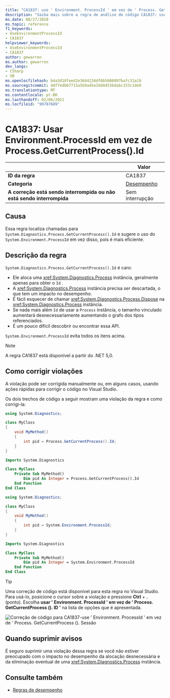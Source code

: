 ```yaml
---
title: "CA1837: use ' Environment. ProcessId ' em vez de ' Process. GetCurrentProcess (). ID ' (análise de código)"
description: "Saiba mais sobre a regra de análise de código CA1837: use ' Environment. ProcessId ' em vez de ' Process. GetCurrentProcess (). Sessão"
ms.date: 08/27/2020
ms.topic: reference
f1_keywords:
- UseEnvironmentProcessId
- CA1837
helpviewer_keywords:
- UseEnvironmentProcessId
- CA1837
author: gewarren
ms.author: gewarren
dev_langs:
- CSharp
- VB
ms.openlocfilehash: b4a3d18feed2e36d4234df6b5606097bafc31a19
ms.sourcegitcommit: ddf7edb67715a5b9a45e3dd44536dabc153c1de0
ms.translationtype: MT
ms.contentlocale: pt-BR
ms.lasthandoff: 02/06/2021
ms.locfileid: "99787689"
---
```

# <a name="ca1837-use-environmentprocessid-instead-of-processgetcurrentprocessid"></a>CA1837: Usar Environment.ProcessId em vez de Process.GetCurrentProcess().Id

| | Valor |
|-|-|
| **ID da regra** |CA1837
| **Categoria** |[Desempenho](performance-warnings.md)|
| **A correção está sendo interrompida ou não está sendo interrompida** |Sem interrupção|

## <a name="cause"></a>Causa

Essa regra localiza chamadas para `System.Diagnostics.Process.GetCurrentProcess().Id` e sugere o uso do `System.Environment.ProcessId` em vez disso, pois é mais eficiente.

## <a name="rule-description"></a>Descrição da regra

`System.Diagnostics.Process.GetCurrentProcess().Id` é caro:

- Ele aloca uma <xref:System.Diagnostics.Process> instância, geralmente apenas para obter o `Id` .
- A <xref:System.Diagnostics.Process> instância precisa ser descartada, o que tem um impacto no desempenho.
- É fácil esquecer de chamar <xref:System.Diagnostics.Process.Dispose> na <xref:System.Diagnostics.Process> instância.
- Se nada mais além `Id` de usar a `Process` instância, o tamanho vinculado aumentará desnecessariamente aumentando o grafo dos tipos referenciados.
- É um pouco difícil descobrir ou encontrar essa API.

`System.Environment.ProcessId` evita todos os itens acima.

> [!NOTE]
> A regra CA1837 está disponível a partir do .NET 5,0.

## <a name="how-to-fix-violations"></a>Como corrigir violações

A violação pode ser corrigida manualmente ou, em alguns casos, usando ações rápidas para corrigir o código no Visual Studio.

Os dois trechos de código a seguir mostram uma violação da regra e como corrigi-la:

```csharp
using System.Diagnostics;

class MyClass
{
    void MyMethod()
    {
        int pid = Process.GetCurrentProcess().Id;
    }
}
```

```vb
Imports System.Diagnostics

Class MyClass
    Private Sub MyMethod()
        Dim pid As Integer = Process.GetCurrentProcess().Id
    End Function
End Class
```

```csharp
using System.Diagnostics;

class MyClass
{
    void MyMethod()
    {
        int pid = System.Environment.ProcessId;
    }
}
```

```vb
Imports System.Diagnostics

Class MyClass
    Private Sub MyMethod()
        Dim pid As Integer = System.Environment.ProcessId
    End Function
End Class
```

> [!TIP]
> Uma correção de código está disponível para esta regra no Visual Studio. Para usá-lo, posicione o cursor sobre a violação e pressione **Ctrl** + **.** (ponto). Escolha **usar ' Environment. ProcessId ' em vez de ' Process. GetCurrentProcess (). ID '** na lista de opções que é apresentada.
>
> ![Correção de código para CA1837-use ' Environment. ProcessId ' em vez de ' Process. GetCurrentProcess (). Sessão](media/ca1837-codefix.png)

## <a name="when-to-suppress-warnings"></a>Quando suprimir avisos

É seguro suprimir uma violação dessa regra se você não estiver preocupado com o impacto no desempenho da alocação desnecessária e da eliminação eventual de uma <xref:System.Diagnostics.Process> instância.

## <a name="see-also"></a>Consulte também

- [Regras de desempenho](performance-warnings.md)
